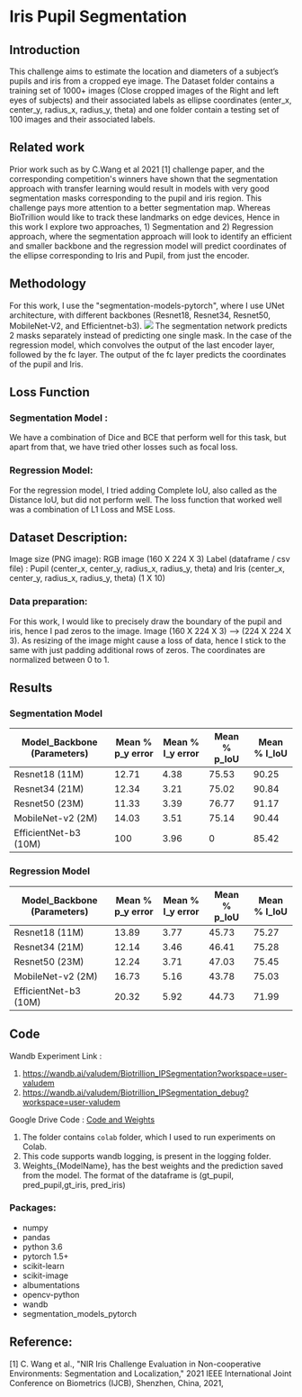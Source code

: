 # Iris Pupil Segmentation

## Introduction 

This challenge aims to estimate the location and diameters of a subject’s pupils and iris from a cropped eye image. The Dataset folder contains a training set of 1000+ images (Close cropped images of the Right and left eyes of subjects) and their associated labels as ellipse coordinates (enter_x, center_y, radius_x, radius_y, theta) and one folder contain a testing set of 100 images and their associated labels.

## Related work 

Prior work such as by C.Wang et al 2021 [1] challenge paper, and the corresponding competition's winners have shown that the segmentation approach with transfer learning would result in models with very good segmentation masks corresponding to the pupil and iris region. This challenge pays more attention to a better segmentation map. Whereas BioTrillion would like to track these landmarks on edge devices, Hence in this work I explore two approaches, 1) Segmentation and 2) Regression approach, where the segmentation approach will look to identify an efficient and smaller backbone and the regression model will predict coordinates of the ellipse corresponding to Iris and Pupil, from just the encoder. 

## Methodology

For this work, I use the "segmentation-models-pytorch", where I use UNet architecture, with different backbones (Resnet18, Resnet34, Resnet50, MobileNet-V2, and Efficientnet-b3). ![](https://i.imgur.com/8dmXn5g.png)
The segmentation network predicts 2 masks separately instead of predicting one single mask. In the case of the regression model, which convolves the output of the last encoder layer, followed by the fc layer. The output of the fc layer predicts the coordinates of the pupil and Iris. 

## Loss Function
### Segmentation Model : 
We have a combination of Dice and BCE that perform well for this task, but apart from that, we have tried other losses such as focal loss.

### Regression Model: 
For the regression model, I tried adding Complete IoU, also called as the Distance IoU, but did not perform well. The loss function that worked well was a combination of L1 Loss and MSE Loss. 

## Dataset Description: 

Image size (PNG image): RGB image (160 X 224 X 3)
Label (dataframe / csv file) : Pupil (center_x, center_y, radius_x, radius_y, theta) and Iris (center_x, center_y, radius_x, radius_y, theta) (1 X 10)

### Data preparation:  

For this work, I would like to precisely draw the boundary of the pupil and iris, hence I pad zeros to the image. Image (160 X 224 X 3) --> (224 X 224 X 3). As resizing of the image might cause a loss of data, hence I stick to the same with just padding additional rows of zeros. The coordinates are normalized between 0 to 1. 

## Results

### Segmentation Model

| Model_Backbone (Parameters)|  Mean % p_y error | Mean % I_y error | Mean % p_IoU | Mean % I_IoU |
| ----------- | -------- | -------- | -------- | -------- | 
| Resnet18 (11M)| 12.71     | 4.38     |75.53     | 90.25     | 
| Resnet34 (21M)| 12.34     | 3.21     |75.02     | 90.84     | 
| Resnet50 (23M)| 11.33    | 3.39     |76.77     | 91.17   | 
| MobileNet-v2 (2M) | 14.03     | 3.51     |75.14     | 90.44     | 
| EfficientNet-b3 (10M)| 100     | 3.96     |0     | 85.42     |

### Regression Model

|  Model_Backbone (Parameters) |  Mean % p_y error | Mean % I_y error | Mean % p_IoU | Mean % I_IoU |
| ----------- | -------- | -------- | -------- | -------- | 
| Resnet18  (11M)   | 13.89     | 3.77     |45.73     | 75.27     | 
| Resnet34  (21M) | 12.14    | 3.46     |46.41     | 75.28     | 
| Resnet50 (23M) | 12.24 | 3.71     |47.03     | 75.45     | 
| MobileNet-v2 (2M)| 16.73     | 5.16     |43.78     | 75.03     | 
| EfficientNet-b3 (10M)| 20.32     | 5.92     |44.73     | 71.99     |

## Code

Wandb Experiment Link : 
1) https://wandb.ai/valudem/Biotrillion_IPSegmentation?workspace=user-valudem
2) https://wandb.ai/valudem/Biotrillion_IPSegmentation_debug?workspace=user-valudem

Google Drive Code : [Code and Weights](https://drive.google.com/drive/folders/1Nufm2vhJV75YsQYhpT5z8JAmZ_iYr2lr?usp=share_link)

1)  The folder contains `colab` folder, which I used to run experiments on Colab. 
2) This code supports wandb logging, is present in the logging folder.
3) Weights_{ModelName}, has the best weights and the prediction saved from the model. The format of the dataframe is (gt_pupil, pred_pupil,gt_iris, pred_iris) 

### Packages:
* numpy
* pandas
* python 3.6
* pytorch 1.5+
* scikit-learn
* scikit-image
* albumentations
* opencv-python
* wandb
* segmentation_models_pytorch


## Reference:

[1] C. Wang et al., "NIR Iris Challenge Evaluation in Non-cooperative Environments: Segmentation and Localization," 2021 IEEE International Joint Conference on Biometrics (IJCB), Shenzhen, China, 2021,